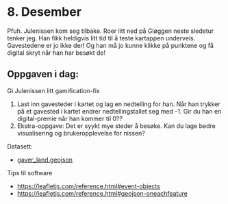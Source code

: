 # 8. Desember
Pfuh. Julenissen kom seg tilbake. Roer litt ned på Gløggen neste sledetur tenker jeg. Han fikk heldigvis litt tid til å teste kartappen underveis. Gavestedene er jo ikke der! Og han må jo kunne klikke på punktene og få digital skryt når han har besøkt de!

Oppgaven i dag:
---------------
Gi Julenissen litt gamification-fix
1. Last inn gavesteder i kartet og lag en nedtelling for han. Når han trykker på et gavested i kartet endrer nedtellingstallet seg med -1. Gir du han en digital-premie når han kommer til 0??
1. Ekstra-oppgave: Det er syykt mye steder å besøke. Kan du lage bedre visualisering og brukeropplevelse for nissen?

Datasett:
* [gaver_land.geojson](./gaver_land.geojson)


Tips til software
* https://leafletjs.com/reference.html#event-objects
* https://leafletjs.com/reference.html#geojson-oneachfeature